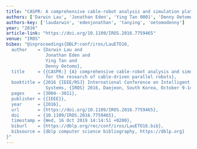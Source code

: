 ```yaml
---
title: "CASPR: A comprehensive cable-robot analysis and simulation platform for the research of cable-driven parallel robots"
authors: ['Darwin Lau', 'Jonathan Eden', 'Ying Tan 0001', 'Denny Oetomo']
authors-key: ['laudarwin', 'edenjonathan', 'tanying', 'oetomodenny']
year: "2016"
article-link: "https://doi.org/10.1109/IROS.2016.7759465"
venue: "IROS"
bibex: "@inproceedings{DBLP:conf/iros/LauETO16,
  author    = {Darwin Lau and
               Jonathan Eden and
               Ying Tan and
               Denny Oetomo},
  title     = {{CASPR:} {A} comprehensive cable-robot analysis and simulation platform
               for the research of cable-driven parallel robots},
  booktitle = {2016 {IEEE/RSJ} International Conference on Intelligent Robots and
               Systems, {IROS} 2016, Daejeon, South Korea, October 9-14, 2016},
  pages     = {3004--3011},
  publisher = {{IEEE}},
  year      = {2016},
  url       = {https://doi.org/10.1109/IROS.2016.7759465},
  doi       = {10.1109/IROS.2016.7759465},
  timestamp = {Wed, 16 Oct 2019 14:14:51 +0200},
  biburl    = {https://dblp.org/rec/conf/iros/LauETO16.bib},
  bibsource = {dblp computer science bibliography, https://dblp.org}
}"
---
```

